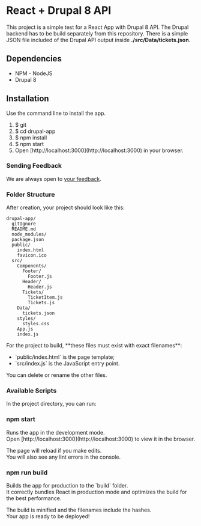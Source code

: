 <h1>React + Drupal 8 API</h1>

This project is a simple test for a React App with Drupal 8 API. The Drupal backend has to be build separately from this repository. There is a simple JSON file included of the Drupal API output inside <b>./src/Data/tickets.json</b>.

<h2>Dependencies</h2>
<ul>
  <li>NPM - NodeJS</li>
  <li>Drupal 8</li>
</ul>

<h2>Installation</h2>
<p>Use the command line to install the app.</p>
<ol>
  <li>$ git</li>
  <li>$ cd drupal-app</li>
  <li>$ npm install</li>
  <li>$ npm start</li>
  <li>Open [http://localhost:3000](http://localhost:3000) in your browser.</li>
</ol>

<h3>Sending Feedback</h3>

We are always open to [your feedback](https://github.com/).

<h3>Folder Structure</h3>

After creation, your project should look like this:

```
drupal-app/
  gitIgnore
  README.md
  node_modules/
  package.json
  public/
    index.html
    favicon.ico
  src/
    Components/
      Footer/
        Footer.js
      Header/
        Header.js
      Tickets/
        TicketItem.js
        Tickets.js
    Data/
      tickets.json
    styles/
      styles.css
    App.js
    index.js
```

<p>For the project to build, **these files must exist with exact filenames**:</p>
<ul>
  <li>`public/index.html` is the page template;</li>
  <li>`src/index.js` is the JavaScript entry point.</li>
</ul>
<p>You can delete or rename the other files.</p>

<h3>Available Scripts</h3>
<p>In the project directory, you can run:<p>

<h3>npm start</h3>

<p>Runs the app in the development mode.<br>
Open [http://localhost:3000](http://localhost:3000) to view it in the browser.</p>

<p>The page will reload if you make edits.<br>
You will also see any lint errors in the console.</p>

<h3>npm run build</h3>

<p>Builds the app for production to the `build` folder.<br>
It correctly bundles React in production mode and optimizes the build for the best performance.</p>

<p>The build is minified and the filenames include the hashes.<br>
Your app is ready to be deployed!</p>
